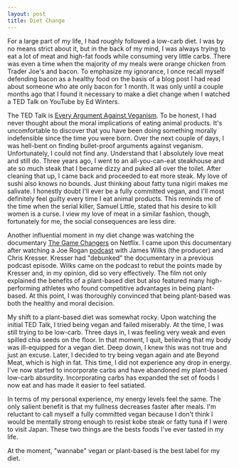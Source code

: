 ```yaml
---
layout: post
title: Diet Change
---
```


For a large part of my life, I had roughly followed a low-carb diet. I was by no means strict about it, but in the back of my mind, I was always trying to eat a lot of meat and high-fat foods while consuming very little carbs. There was even a time when the majority of my meals were orange chicken from Trader Joe's and bacon. To emphasize my ignorance, I once recall myself defending bacon as a healthy food on the basis of a blog post I had read about someone who ate only bacon for 1 month. It was only until a couple months ago that I found it necessary to make a diet change when I watched a TED Talk on YouTube by Ed Winters.

The TED Talk is [Every Argument Against Veganism](https://www.youtube.com/watch?v=byTxzzztRBU). To be honest, I had never thought about the moral implications of eating animal products. It's uncomfortable to discover that you have been doing something morally indefensible since the time you were born. Over the next couple of days, I was hell-bent on finding bullet-proof arguments against veganism. Unfortunately, I could not find any. Understand that I absolutely love meat and still do. Three years ago, I went to an all-you-can-eat steakhouse and ate so much steak that I became dizzy and puked all over the toilet. After cleaning that up, I came back and proceeded to eat more steak. My love of sushi also knows no bounds. Just thinking about fatty tuna nigiri makes me salivate. I honestly doubt I'll ever be a fully committed vegan, and I'll most definitely feel guilty every time I eat animal products. This reminds me of the time when the serial killer, Samuel Little, stated that his desire to kill women is a curse. I view my love of meat in a similar fashion, though, fortunately for me, the social consequences are less dire.

Another influential moment in my diet change was watching the documentary [The Game Changers](https://gamechangersmovie.com) on Netflix. I came upon this documentary after watching a Joe Rogan [podcast](https://www.youtube.com/watch?v=s0zgNY_kqlI) with James Wilks (the producer) and Chris Kresser. Kresser had "debunked" the documentary in a previous podcast episode. Wilks came on the podcast to rebut the points made by Kresser and, in my opinion, did so very effectively. The film not only explained the benefits of a plant-based diet but also featured many high-performing athletes who found competitive advantages in being plant-based. At this point, I was thoroughly convinced that being plant-based was both the healthy and moral decision.

My shift to a plant-based diet was somewhat rocky. Upon watching the initial TED Talk, I tried being vegan and failed miserably. At the time, I was still trying to be low-carb. Three days in, I was feeling very weak and even spilled chia seeds on the floor. In that moment, I quit, believing that my body was ill-equipped for a vegan diet. Deep down, I knew this was not true and just an excuse. Later, I decided to try being vegan again and ate Beyond Meat, which is high in fat. This time, I did not experience any drop in energy. I've now started to incorporate carbs and have abandoned my plant-based low-carb absurdity. Incorporating carbs has expanded the set of foods I now eat and has made it easier to feel satiated.

In terms of my personal experience, my energy levels feel the same. The only salient benefit is that my fullness decreases faster after meals. I'm reluctant to call myself a fully committed vegan because I don't think I would be mentally strong enough to resist kobe steak or fatty tuna if I were to visit Japan. These two things are the bests foods I've ever tasted in my life.

At the moment, "wannabe" vegan or plant-based is the best label for my diet.
